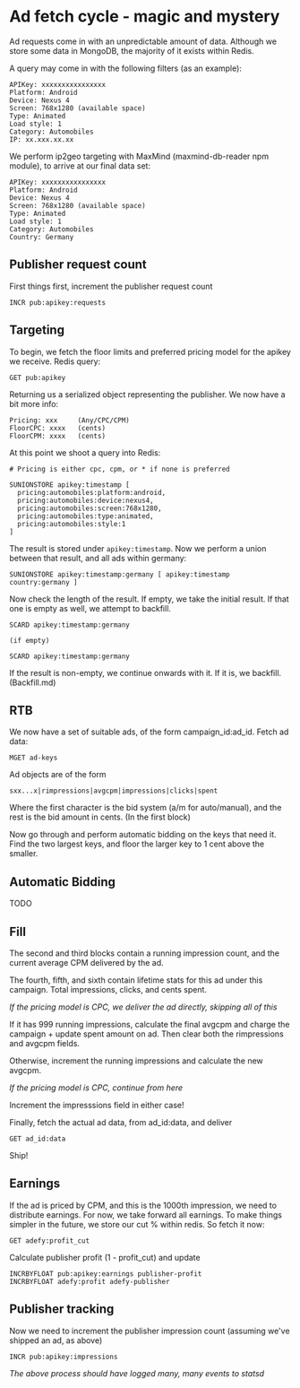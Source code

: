 Ad fetch cycle - magic and mystery
=============================
Ad requests come in with an unpredictable amount of data. Although we store
some data in MongoDB, the majority of it exists within Redis.

A query may come in with the following filters (as an example):

    APIKey: xxxxxxxxxxxxxxxx
    Platform: Android
    Device: Nexus 4
    Screen: 768x1280 (available space)
    Type: Animated
    Load style: 1
    Category: Automobiles
    IP: xx.xxx.xx.xx

We perform ip2geo targeting with MaxMind (maxmind-db-reader npm module), to
arrive at our final data set:

    APIKey: xxxxxxxxxxxxxxxx
    Platform: Android
    Device: Nexus 4
    Screen: 768x1280 (available space)
    Type: Animated
    Load style: 1
    Category: Automobiles
    Country: Germany


Publisher request count
-----------------------
First things first, increment the publisher request count

    INCR pub:apikey:requests


Targeting
---------
To begin, we fetch the floor limits and preferred pricing model for the apikey
we receive. Redis query:

    GET pub:apikey

Returning us a serialized object representing the publisher. We now have a bit
more info:

    Pricing: xxx     (Any/CPC/CPM)
    FloorCPC: xxxx   (cents)
    FloorCPM: xxxx   (cents)

At this point we shoot a query into Redis:

    # Pricing is either cpc, cpm, or * if none is preferred

    SUNIONSTORE apikey:timestamp [
      pricing:automobiles:platform:android,
      pricing:automobiles:device:nexus4,
      pricing:automobiles:screen:768x1280,
      pricing:automobiles:type:animated,
      pricing:automobiles:style:1
    ]

The result is stored under `apikey:timestamp`. Now we perform a union between
that result, and all ads within germany:

    SUNIONSTORE apikey:timestamp:germany [ apikey:timestamp country:germany ]

Now check the length of the result. If empty, we take the initial result. If
that one is empty as well, we attempt to backfill.

    SCARD apikey:timestamp:germany

    (if empty)

    SCARD apikey:timestamp:germany

If the result is non-empty, we continue onwards with it. If it is, we
backfill. (Backfill.md)


RTB
---
We now have a set of suitable ads, of the form campaign_id:ad_id. Fetch ad data:

    MGET ad-keys

Ad objects are of the form

    sxx...x|rimpressions|avgcpm|impressions|clicks|spent

Where the first character is the bid system (a/m for auto/manual), and the
rest is the bid amount in cents. (In the first block)

Now go through and perform automatic bidding on the keys that need it. Find the
two largest keys, and floor the larger key to 1 cent above the smaller.


Automatic Bidding
-----------------
TODO


Fill
----
The second and third blocks contain a running impression count, and the current
average CPM delivered by the ad.

The fourth, fifth, and sixth contain lifetime stats for this ad under this
campaign. Total impressions, clicks, and cents spent.

*If the pricing model is CPC, we deliver the ad directly, skipping all of this*

If it has 999 running impressions, calculate the final avgcpm and charge the
campaign + update spent amount on ad. Then clear both the rimpressions and
avgcpm fields.

Otherwise, increment the running impressions and calculate the new avgcpm.

*If the pricing model is CPC, continue from here*

Increment the impresssions field in either case!

Finally, fetch the actual ad data, from ad_id:data, and deliver

    GET ad_id:data

Ship!


Earnings
--------
If the ad is priced by CPM, and this is the 1000th impression, we need to
distribute earnings. For now, we take forward all earnings. To make things
simpler in the future, we store our cut % within redis. So fetch it now:

    GET adefy:profit_cut

Calculate publisher profit (1 - profit_cut) and update

    INCRBYFLOAT pub:apikey:earnings publisher-profit
    INCRBYFLOAT adefy:profit adefy-publisher


Publisher tracking
------------------
Now we need to increment the publisher impression count (assuming we've
shipped an ad, as above)

    INCR pub:apikey:impressions


*The above process should have logged many, many events to statsd*